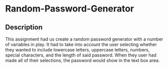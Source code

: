 # Random-Password-Generator

## Description

This assignment had us create a random password generator with a number of variables in play. It had to take into account the user selecting whether they wanted to include lowercase letters, uppercase letters, numbers, special characters, and the length of said password. When they user had made all of their selections, the password would show in the text box area.
